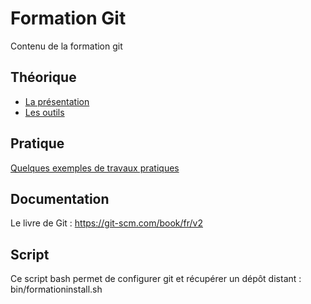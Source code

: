 # Formation Git

Contenu de la formation git

## Théorique

* [La présentation](presentation.md)
* [Les outils](outils.md)

## Pratique

[Quelques exemples de travaux pratiques](tp.md)

## Documentation

Le livre de Git : https://git-scm.com/book/fr/v2

##  Script

Ce script bash permet de configurer git et récupérer un dépôt distant : bin/formationinstall.sh
